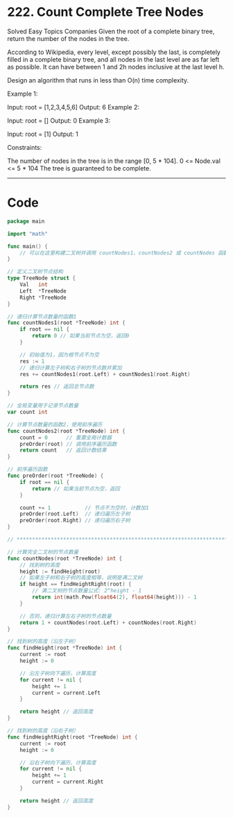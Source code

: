 # 222. Count Complete Tree Nodes
Solved
Easy
Topics
Companies
Given the root of a complete binary tree, return the number of the nodes in the tree.

According to Wikipedia, every level, except possibly the last, is completely filled in a complete binary tree, and all nodes in the last level are as far left as possible. It can have between 1 and 2h nodes inclusive at the last level h.

Design an algorithm that runs in less than O(n) time complexity.

Example 1:

Input: root = [1,2,3,4,5,6]
Output: 6
Example 2:

Input: root = []
Output: 0
Example 3:

Input: root = [1]
Output: 1

Constraints:

The number of nodes in the tree is in the range [0, 5 * 104].
0 <= Node.val <= 5 * 104
The tree is guaranteed to be complete.

---

# Code
```go
package main

import "math"

func main() {
	// 可以在这里构建二叉树并调用 countNodes1、countNodes2 或 countNodes 函数进行测试
}

// 定义二叉树节点结构
type TreeNode struct {
	Val   int
	Left  *TreeNode
	Right *TreeNode
}

// 递归计算节点数量的函数1
func countNodes1(root *TreeNode) int {
	if root == nil {
		return 0 // 如果当前节点为空，返回0
	}

	// 初始值为1，因为根节点不为空
	res := 1
	// 递归计算左子树和右子树的节点数并累加
	res += countNodes1(root.Left) + countNodes1(root.Right)

	return res // 返回总节点数
}

// 全局变量用于记录节点数量
var count int

// 计算节点数量的函数2，使用前序遍历
func countNodes2(root *TreeNode) int {
	count = 0      // 重置全局计数器
	preOrder(root) // 调用前序遍历函数
	return count   // 返回计数结果
}

// 前序遍历函数
func preOrder(root *TreeNode) {
	if root == nil {
		return // 如果当前节点为空，返回
	}

	count += 1           // 节点不为空时，计数加1
	preOrder(root.Left)  // 递归遍历左子树
	preOrder(root.Right) // 递归遍历右子树
}

// ************************************************************************************************************

// 计算完全二叉树的节点数量
func countNodes(root *TreeNode) int {
	// 找到树的高度
	height := findHeight(root)
	// 如果左子树和右子树的高度相等，说明是满二叉树
	if height == findHeightRight(root) {
		// 满二叉树的节点数量公式: 2^height - 1
		return int(math.Pow(float64(2), float64(height))) - 1
	}

	// 否则，递归计算左右子树的节点数量
	return 1 + countNodes(root.Left) + countNodes(root.Right)
}

// 找到树的高度（沿左子树）
func findHeight(root *TreeNode) int {
	current := root
	height := 0

	// 沿左子树向下遍历，计算高度
	for current != nil {
		height += 1
		current = current.Left
	}

	return height // 返回高度
}

// 找到树的高度（沿右子树）
func findHeightRight(root *TreeNode) int {
	current := root
	height := 0

	// 沿右子树向下遍历，计算高度
	for current != nil {
		height += 1
		current = current.Right
	}

	return height // 返回高度
}
```